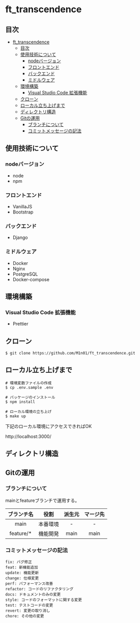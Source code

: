 # ft_transcendence

## 目次

- [ft\_transcendence](#ft_transcendence)
  - [目次](#目次)
  - [使用技術について](#使用技術について)
    - [nodeバージョン](#nodeバージョン)
    - [フロントエンド](#フロントエンド)
    - [バックエンド](#バックエンド)
    - [ミドルウェア](#ミドルウェア)
  - [環境構築](#環境構築)
    - [Visual Studio Code 拡張機能](#visual-studio-code-拡張機能)
  - [クローン](#クローン)
  - [ローカル立ち上げまで](#ローカル立ち上げまで)
  - [ディレクトリ構造](#ディレクトリ構造)
  - [Gitの運用](#gitの運用)
    - [ブランチについて](#ブランチについて)
    - [コミットメッセージの記法](#コミットメッセージの記法)

## 使用技術について
### nodeバージョン
- node 
- npm 

### フロントエンド
- VanillaJS
- Bootstrap

### バックエンド
- Django

### ミドルウェア
- Docker
- Nginx
- PostgreSQL
- Docker-compose

## 環境構築
### Visual Studio Code 拡張機能
- Prettier

## クローン
```
$ git clone https://github.com/M1n01/ft_transcendence.git
```

## ローカル立ち上げまで
```
# 環境変数ファイルの作成
$ cp .env.sample .env

# パッケージのインストール
$ npm install

# ローカル環境の立ち上げ
$ make up
```

下記のローカル環境にアクセスできればOK

http://localhost:3000/

## ディレクトリ構造

## Gitの運用
### ブランチについて
mainとfeatureブランチで運用する。

|ブランチ名|役割|派生元|マージ先|
|:---:|:---:|:---:|:---:|
|main|本番環境|-|-|
|feature/*|機能開発|main|main|

### コミットメッセージの記法
```
fix: バグ修正
feat: 新機能追加
update: 機能更新
change: 仕様変更
perf: パフォーマンス改善
refactor: コードのリファクタリング
docs: ドキュメントのみの変更
style: コードのフォーマットに関する変更
test: テストコードの変更
revert: 変更の取り消し
chore: その他の変更
```
